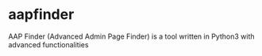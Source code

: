 # aapfinder
AAP Finder (Advanced Admin Page Finder) is a tool written in Python3 with advanced functionalities
